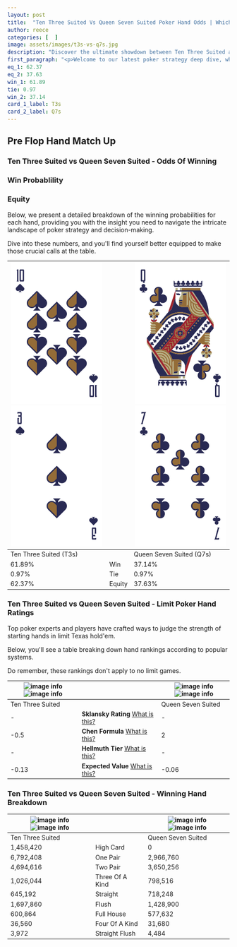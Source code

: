 ```yaml
---
layout: post
title:  "Ten Three Suited Vs Queen Seven Suited Poker Hand Odds | Which Is The Better Hand In Poker? A Complete Guide"
author: reece
categories: [  ]
image: assets/images/t3s-vs-q7s.jpg
description: "Discover the ultimate showdown between Ten Three Suited and Queen Seven Suited in poker! Uncover the odds, strategies, and scenarios where one hand triumphs over the other. Get ready to up your poker game with this thrilling analysis."
first_paragraph: "<p>Welcome to our latest poker strategy deep dive, where we're pitting two distinct hands against each other in a high-stakes showdown: Ten Three Suited vs Queen Seven Suited.</p><p>In the dynamic world of poker, every decision counts, and knowing which hand holds the upper hand is key to your success at the table.</p><p>In this article, we'll dissect these two hands, explore the scenarios where one dominates the other, and equip you with the knowledge to make strategic choices that can tip the odds in your favor.</p><p>Get ready to unravel the intriguing dynamics of these poker hands and elevate your game to new heights.</p>"
eq_1: 62.37
eq_2: 37.63
win_1: 61.89
tie: 0.97
win_2: 37.14
card_1_label: T3s
card_2_label: Q7s
---
```




[comment]: # (sp0)

## Pre Flop Hand Match Up

<div class="table hand-ratings" markdown="1"> 



### Ten Three Suited vs Queen Seven Suited - Odds Of Winning


  
<div class="row graphs"> 
<div class="col-lg-6">
    <h3>Win Probablility</h3>
    <canvas id="WinChart"></canvas>
</div>
<div class="col-lg-6">
    <h3>Equity</h3>
    <canvas id="EquityChart"></canvas>
</div>
</div>

  Below, we present a detailed breakdown of the winning probabilities for each hand, providing you with the insight you need to navigate the intricate landscape of poker strategy and decision-making. 

Dive into these numbers, and you'll find yourself better equipped to make those crucial calls at the table.


    
| ![image info](assets/images/hand1/t.png) ![image info](assets/images/hand1/3.png) |  | ![image info](assets/images/hand2/q.png) ![image info](assets/images/hand2/7.png) |
| -------- | -------- | -------- |
| Ten Three Suited (T3s) |  | Queen Seven Suited (Q7s) |
| 61.89% | Win | 37.14% |
| 0.97% | Tie | 0.97% |
| 62.37% | Equity | 37.63% |




[comment]: # (sp1)



### Ten Three Suited vs Queen Seven Suited - Limit Poker Hand Ratings

Top poker experts and players have crafted ways to judge the strength of starting hands in limit Texas hold'em. 

Below, you'll see a table breaking down hand rankings according to popular systems. 

Do remember, these rankings don't apply to no limit games.


    
| ![image info](https://www.riverpairs.com/assets/images/hand1/t.png) ![image info](https://www.riverpairs.com/assets/images/hand1/3.png) |  | ![image info](https://www.riverpairs.com/assets/images/hand2/q.png) ![image info](https://www.riverpairs.com/assets/images/hand2/7.png) |
| -------- | -------- | -------- |
| Ten Three Suited |  | Queen Seven Suited |
| - | **Sklansky Rating** [What is this?](/sklansky-rating-explained) | - |
| -0.5 | **Chen Formula** [What is this?](/chen-formula-explained) | 2 |
| - | **Hellmuth Tier** [What is this?](/Hellmuth-tier-explained) | - |
| -0.13 | **Expected Value** [What is this?](/expected-value-explained) | -0.06 |




[comment]: # (sp2)



### Ten Three Suited vs Queen Seven Suited - Winning Hand Breakdown


    
| ![image info](https://www.riverpairs.com/assets/images/hand1/t.png) ![image info](https://www.riverpairs.com/assets/images/hand1/3.png) |  | ![image info](https://www.riverpairs.com/assets/images/hand2/q.png) ![image info](https://www.riverpairs.com/assets/images/hand2/7.png) |
| -------- | -------- | -------- |
| Ten Three Suited |  | Queen Seven Suited |
| 1,458,420 | High Card | 0 |
| 6,792,408 | One Pair | 2,966,760 |
| 4,694,616 | Two Pair | 3,650,256 |
| 1,026,044 | Three Of A Kind | 798,516 |
| 645,192 | Straight | 718,248 |
| 1,697,860 | Flush | 1,428,900 |
| 600,864 | Full House | 577,632 |
| 36,560 | Four Of A Kind | 31,680 |
| 3,972 | Straight Flush | 4,484 |




[comment]: # (sp3)



</div>

[comment]: # (sp4)



[comment]: # (sp5)

